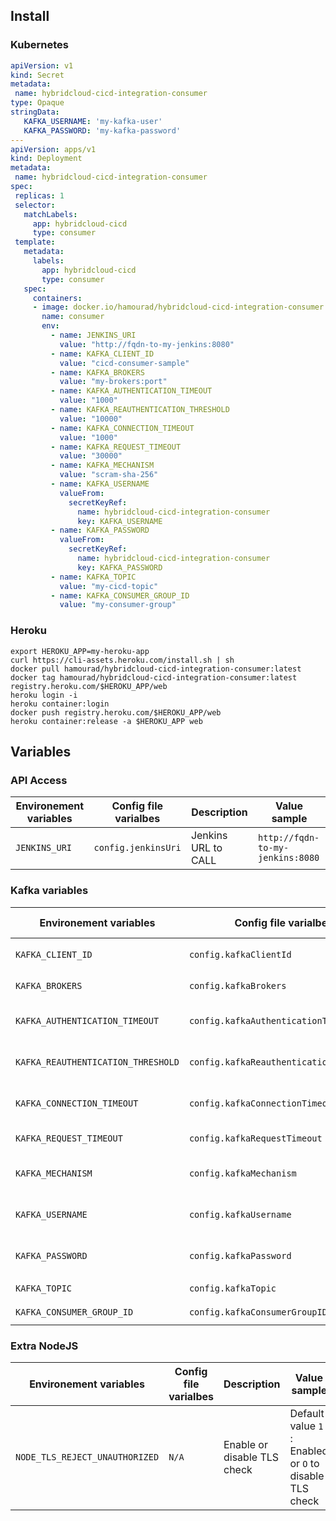 ## Install

### Kubernetes
 ```yaml
apiVersion: v1
kind: Secret
metadata:
  name: hybridcloud-cicd-integration-consumer
type: Opaque
stringData:
    KAFKA_USERNAME: 'my-kafka-user'
    KAFKA_PASSWORD: 'my-kafka-password'
---
apiVersion: apps/v1
kind: Deployment
metadata:
  name: hybridcloud-cicd-integration-consumer
spec:
  replicas: 1
  selector:
    matchLabels:
      app: hybridcloud-cicd
      type: consumer
  template:
    metadata:
      labels:
        app: hybridcloud-cicd
        type: consumer
    spec:
      containers:
      - image: docker.io/hamourad/hybridcloud-cicd-integration-consumer:latest
        name: consumer
        env:
          - name: JENKINS_URI
            value: "http://fqdn-to-my-jenkins:8080"
          - name: KAFKA_CLIENT_ID
            value: "cicd-consumer-sample"
          - name: KAFKA_BROKERS
            value: "my-brokers:port"
          - name: KAFKA_AUTHENTICATION_TIMEOUT
            value: "1000"
          - name: KAFKA_REAUTHENTICATION_THRESHOLD
            value: "10000"
          - name: KAFKA_CONNECTION_TIMEOUT
            value: "1000"
          - name: KAFKA_REQUEST_TIMEOUT          
            value: "30000"
          - name: KAFKA_MECHANISM
            value: "scram-sha-256"
          - name: KAFKA_USERNAME
            valueFrom:
              secretKeyRef:
                name: hybridcloud-cicd-integration-consumer
                key: KAFKA_USERNAME
          - name: KAFKA_PASSWORD
            valueFrom:
              secretKeyRef:
                name: hybridcloud-cicd-integration-consumer
                key: KAFKA_PASSWORD
          - name: KAFKA_TOPIC
            value: "my-cicd-topic"
          - name: KAFKA_CONSUMER_GROUP_ID
            value: "my-consumer-group"
```
### Heroku
```console
export HEROKU_APP=my-heroku-app
curl https://cli-assets.heroku.com/install.sh | sh
docker pull hamourad/hybridcloud-cicd-integration-consumer:latest
docker tag hamourad/hybridcloud-cicd-integration-consumer:latest registry.heroku.com/$HEROKU_APP/web
heroku login -i
heroku container:login
docker push registry.heroku.com/$HEROKU_APP/web
heroku container:release -a $HEROKU_APP web
```
## Variables

### API Access
| Environement variables | Config file varialbes | Description | Value sample            |
---------------------- | ---------------------- | ----------- | ------------
| `JENKINS_URI` | `config.jenkinsUri` | Jenkins URL to CALL | `http://fqdn-to-my-jenkins:8080` |

### Kafka variables
| Environement variables | Config file varialbes | Description | Value sample            |
---------------------- | ---------------------- | ----------- | ------------
| `KAFKA_CLIENT_ID` | `config.kafkaClientId` | Kafka client ID | `cicd-consumer-sample` |
| `KAFKA_BROKERS` | `config.kafkaBrokers` | Kafka brokers URIs | `my-brokers:port` |
| `KAFKA_AUTHENTICATION_TIMEOUT` | `config.kafkaAuthenticationTimeout` | Kafka authentication timeout | `1000` |
| `KAFKA_REAUTHENTICATION_THRESHOLD` | `config.kafkaReauthenticationThreshold` | Kafka reuthntication threshold | `10000` |
| `KAFKA_CONNECTION_TIMEOUT` | `config.kafkaConnectionTimeout` | Kafka connection timout | `1000` |
| `KAFKA_REQUEST_TIMEOUT` | `config.kafkaRequestTimeout` | Kafka request timeout | `30000` |
| `KAFKA_MECHANISM` | `config.kafkaMechanism` | Kafka authentication mechanism | `scram-sha-256` or `scram-sha-512` |
| `KAFKA_USERNAME` | `config.kafkaUsername` | Kafka authentication username | `my-kafka-user` |
| `KAFKA_PASSWORD` | `config.kafkaPassword` | Kafka authentication password | `my-kafka-password` |
| `KAFKA_TOPIC` | `config.kafkaTopic` | Kafka topic | `my-cicd-topic` |
| `KAFKA_CONSUMER_GROUP_ID` | `config.kafkaConsumerGroupID` | Description ... | `my-consumer-group` |

### Extra NodeJS
| Environement variables | Config file varialbes | Description | Value sample            |
---------------------- | ---------------------- | ----------- | ------------
| `NODE_TLS_REJECT_UNAUTHORIZED` | `N/A` | Enable or disable TLS check | Default value `1` : Enabled or `O` to disable TLS check |
